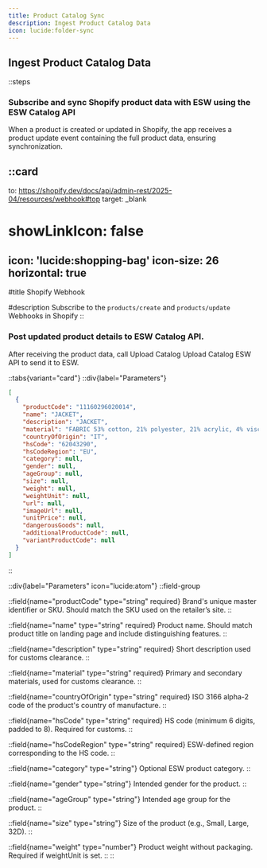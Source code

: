 ```yaml
---
title: Product Catalog Sync
description: Ingest Product Catalog Data
icon: lucide:folder-sync
---
```


## Ingest Product Catalog Data

::steps
### Subscribe and sync Shopify product data with ESW using the ESW Catalog API

When a product is created or updated in Shopify, the app receives a product update event containing the full product data, ensuring synchronization.

::card
---
to: https://shopify.dev/docs/api/admin-rest/2025-04/resources/webhook#top
target: _blank
# showLinkIcon: false
icon: 'lucide:shopping-bag'
icon-size: 26
horizontal: true
---

#title
Shopify Webhook

#description
Subscribe to the `products/create` and `products/update` Webhooks in Shopify
::



### Post updated product details to ESW Catalog API.

After receiving the product data, call Upload Catalog Upload Catalog <Badge variant="outline" type="success" to="https://github.com/ZTL-UwU/shadcn-docs-nuxt" target="_blank">ESW API</Badge> to send it to ESW.

::tabs{variant="card"}
  ::div{label="Parameters"}

```json
[
  {
    "productCode": "11160296020014",
    "name": "JACKET",
    "description": "JACKET",
    "material": "FABRIC 53% cotton, 21% polyester, 21% acrylic, 4% viscose, 1% polyester, lining 100% polyester",
    "countryOfOrigin": "IT",
    "hsCode": "62043290",
    "hsCodeRegion": "EU",
    "category": null,
    "gender": null,
    "ageGroup": null,
    "size": null,
    "weight": null,
    "weightUnit": null,
    "url": null,
    "imageUrl": null,
    "unitPrice": null,
    "dangerousGoods": null,
    "additionalProductCode": null,
    "variantProductCode": null
  }
]
```
::

::div{label="Parameters" icon="lucide:atom"}
::field-group

  ::field{name="productCode" type="string" required}
  Brand's unique master identifier or SKU. Should match the SKU used on the retailer’s site.
  ::

  ::field{name="name" type="string" required}
  Product name. Should match product title on landing page and include distinguishing features.
  ::

  ::field{name="description" type="string" required}
  Short description used for customs clearance.
  ::

  ::field{name="material" type="string" required}
  Primary and secondary materials, used for customs clearance.
  ::

  ::field{name="countryOfOrigin" type="string" required}
  ISO 3166 alpha-2 code of the product's country of manufacture.
  ::

  ::field{name="hsCode" type="string" required}
  HS code (minimum 6 digits, padded to 8). Required for customs.
  ::

  ::field{name="hsCodeRegion" type="string" required}
  ESW-defined region corresponding to the HS code.
  ::

  ::field{name="category" type="string"}
  Optional ESW product category.
  ::

  ::field{name="gender" type="string"}
  Intended gender for the product.
  ::

  ::field{name="ageGroup" type="string"}
  Intended age group for the product.
  ::

  ::field{name="size" type="string"}
  Size of the product (e.g., Small, Large, 32D).
  ::

  ::field{name="weight" type="number"}
  Product weight without packaging. Required if weightUnit is set.
  ::
::




           